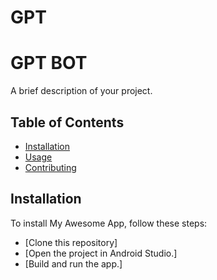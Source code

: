 # GPT
# GPT BOT

A brief description of your project.

## Table of Contents

- [Installation](#installation)
- [Usage](#usage)
- [Contributing](#contributing)

## Installation
To install My Awesome App, follow these steps:
- [Clone this repository]
- [Open the project in Android Studio.]
- [Build and run the app.]




